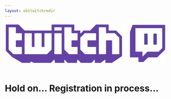 ```yaml
---
layout: obstwitchredir
---
```


<img src="/images/twitchbanner.png" class="logo"/>  
<div class="clearFloat">&nbsp;</div>

# Hold on... Registration in process...

<span id="approvalCode"></span>